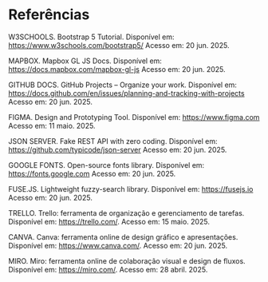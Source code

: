 # Referências

W3SCHOOLS. Bootstrap 5 Tutorial. Disponível em: https://www.w3schools.com/bootstrap5/
Acesso em: 20 jun. 2025.

MAPBOX. Mapbox GL JS Docs. Disponível em: https://docs.mapbox.com/mapbox-gl-js
Acesso em: 20 jun. 2025.

GITHUB DOCS. GitHub Projects – Organize your work. Disponível em: https://docs.github.com/en/issues/planning-and-tracking-with-projects
Acesso em: 20 jun. 2025.

FIGMA. Design and Prototyping Tool. Disponível em: https://www.figma.com
Acesso em: 11 maio. 2025.

JSON SERVER. Fake REST API with zero coding. Disponível em: https://github.com/typicode/json-server
Acesso em: 20 jun. 2025.

GOOGLE FONTS. Open-source fonts library. Disponível em: https://fonts.google.com
Acesso em: 20 jun. 2025.

FUSE.JS. Lightweight fuzzy-search library. Disponível em: https://fusejs.io
Acesso em: 20 jun. 2025.

TRELLO. Trello: ferramenta de organização e gerenciamento de tarefas. Disponível em: https://trello.com/. Acesso em: 15 maio. 2025.

CANVA. Canva: ferramenta online de design gráfico e apresentações. Disponível em: https://www.canva.com/. Acesso em: 20 jun. 2025.

MIRO. Miro: ferramenta online de colaboração visual e design de fluxos. Disponível em: https://miro.com/. Acesso em: 28 abril. 2025.